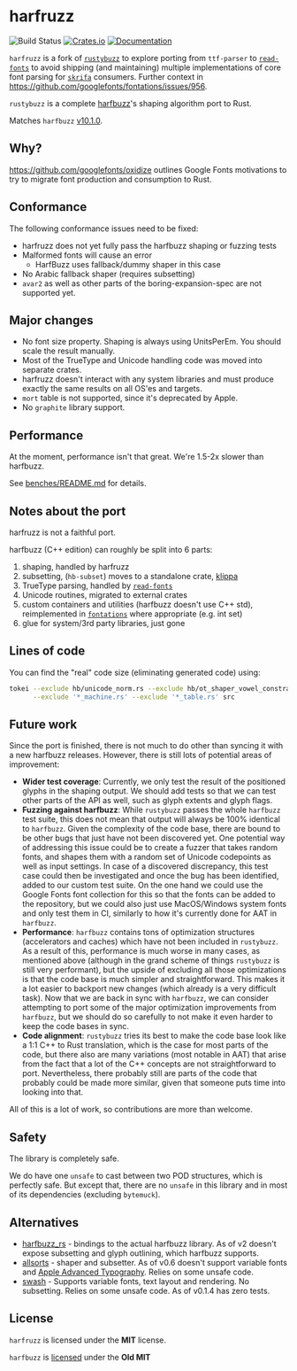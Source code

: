# harfruzz
![Build Status](https://github.com/harfbuzz/harfruzz/workflows/Rust/badge.svg)
[![Crates.io](https://img.shields.io/crates/v/harfruzz.svg)](https://crates.io/crates/harfruzz)
[![Documentation](https://docs.rs/harfruzz/badge.svg)](https://docs.rs/harfruzz)

`harfruzz` is a fork of [`rustybuzz`](https://docs.rs/rustybuzz) to explore porting from `ttf-parser` to 
[`read-fonts`](https://docs.rs/read-fonts) to avoid shipping (and maintaining)
multiple implementations of core font parsing for [`skrifa`](https://docs.rs/skrifa) consumers.
Further context in https://github.com/googlefonts/fontations/issues/956.

`rustybuzz` is a complete [harfbuzz](https://github.com/harfbuzz/harfbuzz)'s
shaping algorithm port to Rust.

Matches `harfbuzz` [v10.1.0](https://github.com/harfbuzz/harfbuzz/releases/tag/10.1.0).

## Why?

https://github.com/googlefonts/oxidize outlines Google Fonts motivations to try to migrate font
production and consumption to Rust.

## Conformance

The following conformance issues need to be fixed:

* harfruzz does not yet fully pass the harfbuzz shaping or fuzzing tests
* Malformed fonts will cause an error
   * HarfBuzz uses fallback/dummy shaper in this case
* No Arabic fallback shaper (requires subsetting)
* `avar2` as well as other parts of the boring-expansion-spec are not supported yet.

## Major changes

- No font size property. Shaping is always using UnitsPerEm. You should scale the result manually.
- Most of the TrueType and Unicode handling code was moved into separate crates.
- harfruzz doesn't interact with any system libraries and must produce exactly the same
  results on all OS'es and targets.
- `mort` table is not supported, since it's deprecated by Apple.
- No `graphite` library support.

## Performance

At the moment, performance isn't that great. We're 1.5-2x slower than harfbuzz.

See [benches/README.md](./benches/README.md) for details.

## Notes about the port

harfruzz is not a faithful port.

harfbuzz (C++ edition) can roughly be split into 6 parts: 

1. shaping, handled by harfruzz
1. subsetting, (`hb-subset`) moves to a standalone crate, [klippa](https://github.com/googlefonts/fontations/tree/main/klippa)
1. TrueType parsing, handled by [`read-fonts`](https://docs.rs/read-fonts)
1. Unicode routines, migrated to external crates
1. custom containers and utilities (harfbuzz doesn't use C++ std), reimplemented in [`fontations`](https://github.com/googlefonts/fontations) where appropriate (e.g. int set)
1. glue for system/3rd party libraries, just gone

## Lines of code

You can find the "real" code size (eliminating generated code) using:

```sh
tokei --exclude hb/unicode_norm.rs --exclude hb/ot_shaper_vowel_constraints.rs \
      --exclude '*_machine.rs' --exclude '*_table.rs' src
```

## Future work

Since the port is finished, there is not much to do other than syncing it with
a new harfbuzz releases. However, there is still lots of potential areas of improvement:

- **Wider test coverage**: Currently, we only test the result of the positioned glyphs in the shaping output.
We should add tests so that we can test other parts of the API as well, such as glyph extents and glyph flags.
- **Fuzzing against harfbuzz**: While `rustybuzz` passes the whole `harfbuzz` test suite, this does not mean that
output will always be 100% identical to `harfbuzz`. Given the complexity of the code base, there are bound to be
other bugs that just have not been discovered yet. One potential way of addressing this issue could be to create a
fuzzer that takes random fonts, and shapes them with a random set of Unicode codepoints as well as
input settings. In case of a discovered discrepancy, this test case could then be investigated and once the
bug has been identified, added to our custom test suite. On the one hand we could use the Google Fonts font
collection for this so that the fonts can be added to the repository,
but we could also just use MacOS/Windows system fonts and only test them in CI, similarly
to how it's currently done for AAT in `harfbuzz`.
- **Performance**: `harfbuzz` contains tons of optimization structures
(accelerators and caches) which have not been included in `rustybuzz`. As a result of this,
performance is much worse in many cases, as mentioned above (although in the grand scheme of things
`rustybuzz` is still very performant), but the upside of excluding all those optimizations is that
the code base is much simpler and straightforward. This makes it a lot easier to backport new changes
(which already is a very difficult task). Now that we are back in sync with `harfbuzz`, we can consider
attempting to port some of the major optimization improvements from `harfbuzz`, but we should do so carefully
to not make it even harder to keep the code bases in sync.
- **Code alignment**: `rustybuzz` tries its best to make the code base look like a 1:1 C++ to Rust translation,
which is the case for most parts of the code, but there also are many variations (most notable in AAT) that arise
from the fact that a lot of the C++ concepts are not straightforward to port. Nevertheless, there probably still
are parts of the code that probably could be made more similar, given that someone puts time into looking into that.

All of this is a lot of work, so contributions are more than welcome.

## Safety

The library is completely safe.

We do have one `unsafe` to cast between two POD structures, which is perfectly safe.
But except that, there are no `unsafe` in this library and in most of its dependencies
(excluding `bytemuck`).

## Alternatives

- [harfbuzz_rs](https://crates.io/crates/harfbuzz_rs) - bindings to the actual harfbuzz library.
  As of v2 doesn't expose subsetting and glyph outlining, which harfbuzz supports.
- [allsorts](https://github.com/yeslogic/allsorts) - shaper and subsetter.
  As of v0.6 doesn't support variable fonts and
  [Apple Advanced Typography](https://developer.apple.com/fonts/TrueType-Reference-Manual/RM06/Chap6AATIntro.html).
  Relies on some unsafe code.
- [swash](https://github.com/dfrg/swash) - Supports variable fonts, text layout and rendering.
  No subsetting. Relies on some unsafe code. As of v0.1.4 has zero tests.

## License

`harfruzz` is licensed under the **MIT** license.

`harfbuzz` is [licensed](https://github.com/harfbuzz/harfbuzz/blob/main/COPYING) under the **Old MIT**
